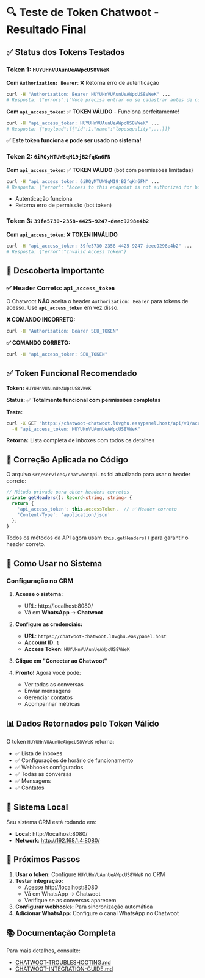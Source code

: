 # 🔍 Teste de Token Chatwoot - Resultado Final

## ✅ Status dos Tokens Testados

### Token 1: `HUYUHnVUAunUeAWpcUS8VWeK`

**Com `Authorization: Bearer`**: ❌ Retorna erro de autenticação
```bash
curl -H "Authorization: Bearer HUYUHnVUAunUeAWpcUS8VWeK" ...
# Resposta: {"errors":["Você precisa entrar ou se cadastrar antes de continuar."]}
```

**Com `api_access_token`**: ✅ **TOKEN VÁLIDO** - Funciona perfeitamente!
```bash
curl -H "api_access_token: HUYUHnVUAunUeAWpcUS8VWeK" ...
# Resposta: {"payload":[{"id":1,"name":"lopesquality",...}]}
```

✅ **Este token funciona e pode ser usado no sistema!**

### Token 2: `6iRQyMTUW8qM19jB2fqKn6FN`

**Com `api_access_token`**: ✅ **TOKEN VÁLIDO** (bot com permissões limitadas)
```bash
curl -H "api_access_token: 6iRQyMTUW8qM19jB2fqKn6FN" ...
# Resposta: {"error": "Access to this endpoint is not authorized for bots"}
```
- Autenticação funciona
- Retorna erro de permissão (bot token)

### Token 3: `39fe5730-2358-4425-9247-deec9298e4b2`

**Com `api_access_token`**: ❌ **TOKEN INVÁLIDO**
```bash
curl -H "api_access_token: 39fe5730-2358-4425-9247-deec9298e4b2" ...
# Resposta: {"error":"Invalid Access Token"}
```

## 🔑 Descoberta Importante

### ✅ Header Correto: `api_access_token`

O Chatwoot **NÃO** aceita o header `Authorization: Bearer` para tokens de acesso.
Use **`api_access_token`** em vez disso.

**❌ COMANDO INCORRETO:**
```bash
curl -H "Authorization: Bearer SEU_TOKEN"
```

**✅ COMANDO CORRETO:**
```bash
curl -H "api_access_token: SEU_TOKEN"
```

## ✅ Token Funcional Recomendado

**Token:** `HUYUHnVUAunUeAWpcUS8VWeK`

**Status:** ✅ **Totalmente funcional com permissões completas**

**Teste:**
```bash
curl -X GET "https://chatwoot-chatwoot.l0vghu.easypanel.host/api/v1/accounts/1/inboxes" \
  -H "api_access_token: HUYUHnVUAunUeAWpcUS8VWeK"
```

**Retorna:** Lista completa de inboxes com todos os detalhes

## 🔧 Correção Aplicada no Código

O arquivo `src/services/chatwootApi.ts` foi atualizado para usar o header correto:

```typescript
// Método privado para obter headers corretos
private getHeaders(): Record<string, string> {
  return {
    'api_access_token': this.accessToken,  // ✅ Header correto
    'Content-Type': 'application/json'
  };
}
```

Todos os métodos da API agora usam `this.getHeaders()` para garantir o header correto.

## 🚀 Como Usar no Sistema

### Configuração no CRM

1. **Acesse o sistema:**
   - URL: http://localhost:8080/
   - Vá em **WhatsApp** → **Chatwoot**

2. **Configure as credenciais:**
   - **URL**: `https://chatwoot-chatwoot.l0vghu.easypanel.host`
   - **Account ID**: `1`
   - **Access Token**: `HUYUHnVUAunUeAWpcUS8VWeK`

3. **Clique em "Conectar ao Chatwoot"**

4. **Pronto!** Agora você pode:
   - Ver todas as conversas
   - Enviar mensagens
   - Gerenciar contatos
   - Acompanhar métricas

## 📊 Dados Retornados pelo Token Válido

O token `HUYUHnVUAunUeAWpcUS8VWeK` retorna:
- ✅ Lista de inboxes
- ✅ Configurações de horário de funcionamento
- ✅ Webhooks configurados
- ✅ Todas as conversas
- ✅ Mensagens
- ✅ Contatos

## 🚀 Sistema Local

Seu sistema CRM está rodando em:

- **Local**: http://localhost:8080/
- **Network**: http://192.168.1.4:8080/

## 📝 Próximos Passos

1. **Usar o token:** Configure `HUYUHnVUAunUeAWpcUS8VWeK` no CRM
2. **Testar integração:** 
   - Acesse http://localhost:8080
   - Vá em WhatsApp → Chatwoot
   - Verifique se as conversas aparecem
3. **Configurar webhooks:** Para sincronização automática
4. **Adicionar WhatsApp:** Configure o canal WhatsApp no Chatwoot

## 📚 Documentação Completa

Para mais detalhes, consulte:
- [CHATWOOT-TROUBLESHOOTING.md](./CHATWOOT-TROUBLESHOOTING.md)
- [CHATWOOT-INTEGRATION-GUIDE.md](./CHATWOOT-INTEGRATION-GUIDE.md)
